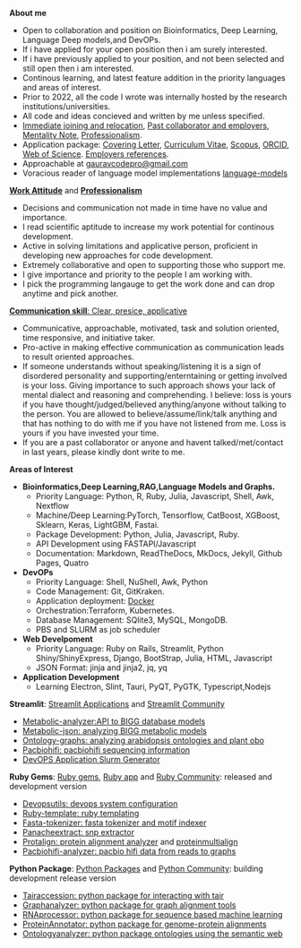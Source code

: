  
**About me** 

- Open to collaboration and position on Bioinformatics, Deep Learning, Language Deep models,and DevOPs.
- If i have applied for your open position then i am surely interested.
- If i have previously applied to your position, and not been selected and still open then i am interested.
- Continous learning, and latest feature addition in the priority languages and areas of interest.
- Prior to 2022, all the code I wrote was internally hosted by the research institutions/universities.
- All code and ideas concieved and written by me unless specified.
- [Immediate joining and relocation](https://github.com/gauravcodepro/gauravcodepro/blob/main/work.md), [Past collaborator and employers](https://github.com/gauravcodepro/gauravcodepro/blob/main/approach.md), [Mentality Note](https://github.com/gauravcodepro/gauravcodepro/blob/main/mentality.md), [Professionalism](https://github.com/gauravcodepro/gauravcodepro/blob/main/personality.md).
- Application package: [Covering Letter](https://github.com/gauravcodepro/gauravcodepro/blob/main/covering_letter.pdf), [Curriculum Vitae](https://github.com/gauravcodepro/gauravcodepro/blob/main/Curriculum_Vitae_Gaurav_Sablok_2024_7_10.pdf), [Scopus](https://www.scopus.com/authid/detail.uri?authorId=36633064300), [ORCID](https://orcid.org/0000-0002-4157-9405), [Web of Science](https://www.webofscience.com/wos/author/record/C-5940-2014). [Employers references](https://github.com/gauravcodepro/gauravcodepro/blob/main/references.pdf).
- Approachable at [gauravcodepro@gmail.com](mailto:gauravcodepro@gmail.com)
- Voracious reader of language model implementations [language-models](https://paperswithcode.com/)

[**Work Attitude**](https://github.com/gauravcodepro/gauravcodepro/blob/main/mentality.md) and [**Professionalism**](https://github.com/gauravcodepro/gauravcodepro/blob/main/personality.md) 
- Decisions and communication not made in time have no value and importance.
- I read scientific aptitude to increase my work potential for continous development.
- Active in solving limitations and applicative person, proficient in developing new approaches for code development.
- Extremely collaborative and open to supporting those who support me.
- I give importance and priority to the people I am working with.
- I pick the programming langauge to get the work done and can drop anytime and pick another.

[**Communication skill**: Clear, presice, applicative](https://github.com/gauravcodepro/gauravcodepro/blob/main/approach.md)
-  Communicative, approachable, motivated, task and solution oriented, time responsive, and initiative taker.
-  Pro-active in making effective communication as communication leads to result oriented approaches.
- If someone understands without speaking/listening it is a sign of disordered personality and supporting/enterntaining or getting involved is your loss. Giving importance to such approach shows your lack of mental dialect and reasoning and comprehending. I believe: loss is yours if you have thought/judged/believed anything/anyone without talking to the person. You are allowed to believe/assume/link/talk anything and that has nothing to do with me if you have not listened from me. Loss is yours if you have invested your time.
- If you are a past collaborator or anyone and havent talked/met/contact in last years, please kindly dont write to me.


**Areas of Interest**
- **Bioinformatics,Deep Learning,RAG,Language Models and Graphs.**
  - Priority Language: Python, R, Ruby, Julia, Javascript, Shell, Awk, Nextflow
  - Machine/Deep Learning:PyTorch, Tensorflow, CatBoost, XGBoost, Sklearn, Keras, LightGBM, Fastai.
  - Package Development: Python, Julia, Javascript, Ruby.
  - API Development using FASTAPI/Javascript
  - Documentation: Markdown, ReadTheDocs, MkDocs, Jekyll, Github Pages, Quatro
- **DevOPs**
  - Priority Language: Shell, NuShell, Awk, Python
  - Code Management: Git, GitKraken.
  - Application deployment: [Docker](https://hub.docker.com/u/gauravcodepro)
  - Orchestration:Terraform, Kubernetes.
  - Database Management: SQlite3, MySQL, MongoDB.
  - PBS and SLURM as job scheduler
- **Web Develpoment**
  - Priority Language: Ruby on Rails, Streamlit, Python Shiny/ShinyExpress, Django, BootStrap, Julia, HTML, Javascript
  - JSON Format: jinja and jinja2, jq, yq
- **Application Development**
  - Learning Electron, Slint, Tauri, PyQT, PyGTK, Typescript,Nodejs

**Streamlit**: [Streamlit Applications](https://streamlit.io/) and [Streamlit Community](https://discuss.streamlit.io/)
 - [Metabolic-analyzer:API to BIGG database models](https://github.com/gauravcodepro/streamlit-BIGG-metabolic-analyzer-API)
 - [Metabolic-json: analyzing BIGG metabolic models](https://github.com/gauravcodepro/streamlit-metabolic-json-modelling)
 - [Ontology-graphs: analyzing arabidopsis ontologies and plant obo](https://github.com/gauravcodepro/streamlit-arabidopsis-ontology-graphs)
 - [Pacbiohifi: pacbiohifi sequencing information](https://github.com/gauravcodepro/streamlit-pacbiohifi)
 - [DevOPS Application Slurm Generator](https://github.com/gauravcodepro/streamlit-up-application)

**Ruby Gems**: [Ruby gems](https://rubygems.org/profiles/gauravcodepro), [Ruby app](https://www.ruby-forum.com/) and [Ruby Community](https://www.ruby-forum.com/): released and development version 
 - [Devopsutils: devops system configuration](https://github.com/gauravcodepro/devops-system)
 - [Ruby-template: ruby templating](https://github.com/gauravcodepro/ruby_gem_creator)
 - [Fasta-tokenizer: fasta tokenizer and motif indexer](https://github.com/gauravcodepro/pacbiohifi-motif-scanner)
 - [Panacheextract: snp extractor](https://rubygems.org/gems/panacheextract) 
 - [Protalign: protein alignment analyzer](https://github.com/gauravcodepro/proteinalignment-annotation-gem) and [proteinmultialign](https://github.com/gauravcodepro/protein-multialign-gem) 
 - [Pacbiohifi-analyzer: pacbio hifi data from reads to graphs](https://github.com/gauravcodepro/pacbiohifi-analyzer) 

**Python Package**: [Python Packages](https://pypi.org/user/gauravcodepro/) and [Python Community](https://www.python.org/community/): building development release version 
 - [Tairaccession: python package for interacting with tair](https://github.com/gauravcodepro/tairaccession) 
 - [Graphanalyzer: python package for graph alignment tools](https://github.com/gauravcodepro/graphanalyzer)
 - [RNAprocessor: python package for sequence based machine learning](https://github.com/gauravcodepro/rnaprocessor)
 - [ProteinAnnotator: python package for genome-protein alignments](https://github.com/gauravcodepro/protein-annotator)
 - [Ontologyanalyzer: python package ontologies using the semantic web](https://github.com/gauravcodeproontologyanalyzer) 
